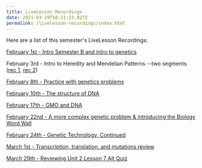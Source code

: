 ```yaml
---
title: LiveLesson Recordings
date: 2021-03-29T18:11:23.827Z
permalink: /livelesson-recordings/index.html
---
```

Here are a list of this semester's LiveLesson Recordings:

[February 1st - Intro Semester B and intro to genetics](https://www.connexus.com/external/livelesson/?url-path=pft69wm4la5i&domain=ww3.livelesson.com)

February 3rd - Intro to Heredity and Mendelian Patterns --two segments ([rec 1](https://www.connexus.com/external/livelesson/?url-path=p4z0z4h58jr9&domain=ww3.livelesson.com), [rec 2](https://www.connexus.com/external/livelesson/?url-path=p0uyu02u8tlj&domain=ww3.livelesson.com))

[February 8th - Practice with genetics problems](https://www.connexus.com/external/livelesson/?url-path=p7jhl3i018bc&domain=ww3.livelesson.com)

[February 10th - The structure of DNA](https://www.connexus.com/external/livelesson/?url-path=pmhfg53pxgbi&domain=ww3.livelesson.com)

[February 17th - GMO and DNA](https://www.connexus.com/external/livelesson/?url-path=pb1zch5fuqci&domain=ww3.livelesson.com)

[February 22nd - A more complex genetic problem & introducing the Biology Word Wall](https://www.connexus.com/external/livelesson/?url-path=pi1g2o2eet0k&domain=ww3.livelesson.com)

[February 24th - Genetic Technology, Continued](https://www.connexus.com/external/livelesson/?url-path=p5arxq7roe25&domain=ww3.livelesson.com)

[March 1st - Transcription, translation, and mutations review](https://www.connexus.com/external/livelesson/?url-path=p7ir17z84lfz&domain=ww3.livelesson.com)

[March 29th - Reviewing Unit 2 Lesson 7 Alt Quiz](https://www.connexus.com/external/livelesson/?url-path=pyo45c6rkms5&domain=ww3.livelesson.com)